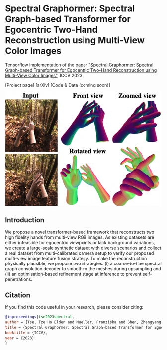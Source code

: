 # Spectral Graphormer: Spectral Graph-based Transformer for Egocentric Two-Hand Reconstruction using Multi-View Color Images

Tensorflow implementation of the paper ["Spectral Graphormer: Spectral Graph-based Transformer for Egocentric Two-Hand Reconstruction using Multi-View Color Images"](https://arxiv.org/pdf/2308.11015.pdf), ICCV 2023.

[[Project page]](https://eldentse.github.io/Spectral-Graphormer/) [[arXiv]](https://arxiv.org/pdf/2308.11015.pdf) [[Code & Data (coming soon)]](https://github.com/google-research/google-research/spectral_graphormer)

<p align="center">  
<img src="assets/teaser.png"> 
</p> 

## Introduction
We propose a novel transformer-based framework that
reconstructs two high fidelity hands from multi-view RGB
images. As existing datasets are either infeasible for egocentric viewpoints or lack background variations, we create a large-scale synthetic dataset with diverse scenarios and collect a real dataset from multi-calibrated camera setup to verify our proposed multi-view image feature fusion strategy. To make the reconstruction physically plausible, we propose two
strategies: (i) a coarse-to-fine spectral graph convolution
decoder to smoothen the meshes during upsampling and (ii)
an optimisation-based refinement stage at inference to prevent self-penetrations.

## Citation

If you find this code useful in your research, please consider citing:

```bibtex
@inproceedings{tse2023spectral,
author = {Tse, Tze Ho Elden and Mueller, Franziska and Shen, Zhengyang and Tang, Danhang and Beeler, Thabo and Dou, Mingsong and Zhang, Yinda and Petrovic, Sasa and Chang, Hyung Jin and Taylor, Jonathan and Doosti, Bardia},
title = {Spectral Graphormer: Spectral Graph-based Transformer for Egocentric Two-Hand Reconstruction using Multi-View Color Images},
booktitle = {ICCV},
year = {2023}
}
```